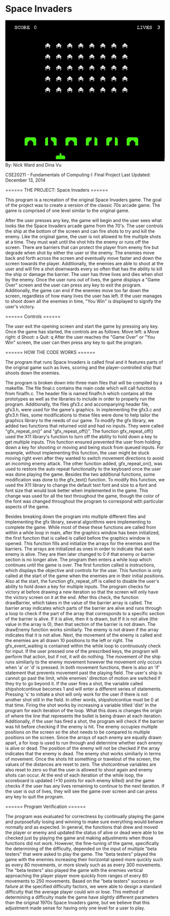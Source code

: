 # Space Invaders
![](https://github.com/nward3/SpaceInvaders/blob/master/images/GameScreenShot.jpg)
By: Nick Ward and Dina Vu

CSE20211 - Fundamentals of Computing I: Final Project
Last Updated: December 13, 2014


====== THE PROJECT: Space Invaders ======

This program is a recreation of the original Space Invaders game. The goal
of the project was to create a version of the classic 70s arcade game. The
game is comprised of one level similar to the original game.

After the user presses any key, the game will begin and the user sees what 
looks like the Space Invaders arcade game from the 70's. The user controls the
ship at the bottom of the screen and can fire shots to try and kill the enemy.
Like the original game, the user is not allowed to fire multiple shots at a
time. They must wait until the shot hits the enemy or runs off the screen.
There are barriers that can protect the player from enemy fire but degrade
when shot by either the user or the enemy. The enemies move back and forth
across the screen and eventually move faster and down the screen towards the
player. Additionally, the enemies are able to shoot at the user and will fire
a shot downwards every so often that has the ability to kill the ship or
damage the barrier. The user has three lives and dies when shot by the enemy.
Once the user runs out of lives, the game displays a "Game Over" screen and the
user can press any key to exit the program. Additionally, the game can end if
the enemies move too far down the screen, regardless of how many lives the user
has left. If the user manages to shoot down all the enemies in time, "You Win"
is displayed to signify the user's victory.


====== Controls ======

The user exit the opening screen and start the game by pressing any key. Once the
game has started, the controls are as follows:
  Move left:   a
  Move right:  d
  Shoot:       s
  Quit:        q
After the user reaches the "Game Over" or "You Win" screen, the user can then
press any key to quit the program.


====== HOW THE CODE WORKS ======

The program that runs Space Invaders is called final and it features parts
of the original game such as lives, scoring and the player-controlled ship
that shoots down the enemies.

The program is broken down into three main files that will be compiled by a
makefile. The file final.c contains the main code which will call functions from
finalfn.c. The header file is named finalfn.h which contains all the prototypes
as well as the libraries to include in order to properly run the program.
Additionally, the files gfx3.c and accompanying header file, gfx3.h, were used
for the game's graphics. In implementing the gfx3.c and gfx3.h files, some
modifications to these files were done to help tailor the graphics library to
the needs of our game. To modify the gfx library, we added two functions that
returned void and had no inputs. They were called "gfx_repeat_on()" and
"gfx_repeat_off()". The function gfx_repeat_off() used the X11 library's
function to turn off the ability to hold down a key to get multiple inputs.
This function ensured prevented the user from holding down a key for shooting
or moving and being stuck from queued inputs. For example, without implementing
this function, the user might be stuck moving right even after they wanted to
switch movement directions to avoid an incoming enemy attack. The other function
added, gfx_repeat_on(), was used to restore the auto repeat functionality to the
keyboard once the user was done playing the game. Besides the two additional
functions, some modification was done to the gfx_text() function. To modify this
function, we used the X11 library to change the default text font and size to a
font and font size that would look better when implemented in the game. This
change was used for all the text throughout the game, though the color of the
font was changed throughout the program to correspond with particular aspects
of the game.

Besides breaking down the program into multiple different files and
implementing the gfx library, several algorithms were implementing to complete the
game. While most of these these functions are called from within a while loop
in main, after the graphics window has been initialized, the first function that is
called is called before the graphics window is opened. This function fills and
initialize the arrays for the enemies and the barriers. The arrays are initialized as
ones in order to indicate that each enemy is alive. They are then later changed to 0
if that enemy or barrier section is no longer alive. The program then enters a while
loop which continues until the game is over. The first function called is
instructions, which displays the objective and controls for the user. This
function is only called at the start of the game when the enemies are in their
initial positions. Also at the start, the function gfx_repeat_off is called to
disable the user's ability to hold down a key for multiple inputs. The program
checks for victory at before drawing a new iteration so that the screen will
only have the victory screen on it at the end. After this check, the function
drawBarrier, which takes in the value of the barrier array is called. The barrier
array indicates which parts of the barrier are alive and runs through a loop
to check if the part of the array that corresponds to a specific section of the
barrier is alive. If it is alive, then it is drawn, but tf it is not alive (the value
in the array is 0), then that section of the barrier is not drawn. The drawEnemy
function works similiarly. The enemy is not drawn if the array indicates that it is
not alive. Next, the movement of the enemy is called  and the enemies are all drawn
10 positions to the left or right. The gfx_event_waiting is contained within the while
loop to continuously check for input. If the user pressed one of the prescribed keys,
the program will perform that action, but if not, it will do nothing. The movement of
the ship runs similiarly to the enemy movement however the movement only occurs when 
'a' or 'd' is pressed. In both movement functions, there is also an 'if' statement
that prevents movement past the playing field. The user's ship is cannot go past the
limit, while enemies' direction of motion are switched if they try to go beyond it.
If the user fires a shot, the variable called shipshotcontinue becomes 1 and will
enter a different series of statements. Pressing 's' to initiate a shot will only
work for the user if there is not another shot still in the field. In other words,
shipshotcontiue must be 0 at that time. Firing the shot works by increasing a variable
titled 'dist' in the program for each iteration of the loop. What this does is changes
the origin of where the line that represents the bullet is being drawn at each
iteration. Additionally, if the user has fired a shot, the program will check if the
barrier was hit before checking if the enemy is hit. The enemy occupies multiple
positions on the screen so the shot needs to be compared to multiple positions on the
screen. Since the arrays of each enemy are equally drawn apart, a for loop is used to
run through and determine whether each enemy is alive or dead. The position of the
enemy will not be checked if the array indicates that the enemy is dead. The enemy
shot works similiarly in terms of movement. Once the shots hit something or travelout
of the screen, the values of the distances are reset to zero. The shotcontinue
variables are also reset to zero so that the user is allowed to shoot again and enemy
shots can occur. At the end of each iteration of the while loop, the scoreboard is
updated (+10 points for each enemy killed) and the game checks if the user has any
lives remaining to continue to the next iteration. If the user is out of lives, they
will see the game over screen and can press any key to quit the program.


====== Program Verification ======

The program was evaluated for correctness by continually playing the game and
purposefully losing and winning to make sure everything would behave normally
and as expected. In general, the functions that drew and moved the player or enemy
and updated the status of alive or dead were able to be checked just by playing the
game and making adjustments when those functions did not work. However, the fine-tuning
of the game, specifically the determining of the difficulty, depended on the input of
multiple "beta testers" that were asked to play the game. The "beta testers" played
the game with the enemies increasing their horizontal speed more quickly such as
every 80 movements, or more slowly such as as every 300 movements. The "beta testers"
also played the game with the enemies vertical approaching the player player more
quickly from ranges of every 80 movements to 250 movements. Based on the  "beta testers"
success or failure at the specified difficulty factors, we were able to design a
standard difficulty that the average player could win or lose. This method of
determining a difficulty made the game have slightly different parameters than the
original 1970s Space Invaders game, but we believe that this adjustment made sense for
having only one level for a user to play.
